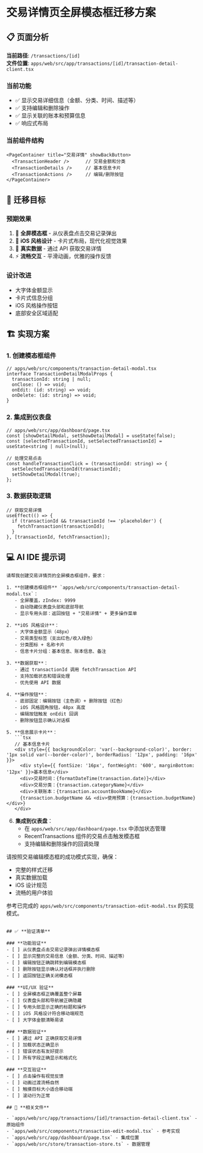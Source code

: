 # 交易详情页全屏模态框迁移方案

## 📋 **页面分析**

**当前路径**: `/transactions/[id]`  
**文件位置**: `apps/web/src/app/transactions/[id]/transaction-detail-client.tsx`

### **当前功能**
- ✅ 显示交易详细信息（金额、分类、时间、描述等）
- ✅ 支持编辑和删除操作
- ✅ 显示关联的账本和预算信息
- ✅ 响应式布局

### **当前组件结构**
```tsx
<PageContainer title="交易详情" showBackButton>
  <TransactionHeader />      // 交易金额和分类
  <TransactionDetails />     // 基本信息卡片
  <TransactionActions />     // 编辑/删除按钮
</PageContainer>
```

## 🎯 **迁移目标**

### **预期效果**
1. 🎨 **全屏模态框** - 从仪表盘点击交易记录弹出
2. 📱 **iOS 风格设计** - 卡片式布局，现代化视觉效果
3. 🔄 **真实数据** - 通过 API 获取交易详情
4. ⚡ **流畅交互** - 平滑动画，优雅的操作反馈

### **设计改进**
- 大字体金额显示
- 卡片式信息分组
- iOS 风格操作按钮
- 底部安全区域适配

## 🏗️ **实现方案**

### **1. 创建模态框组件**
```tsx
// apps/web/src/components/transaction-detail-modal.tsx
interface TransactionDetailModalProps {
  transactionId: string | null;
  onClose: () => void;
  onEdit: (id: string) => void;
  onDelete: (id: string) => void;
}
```

### **2. 集成到仪表盘**
```tsx
// apps/web/src/app/dashboard/page.tsx
const [showDetailModal, setShowDetailModal] = useState(false);
const [selectedTransactionId, setSelectedTransactionId] = useState<string | null>(null);

// 处理交易点击
const handleTransactionClick = (transactionId: string) => {
  setSelectedTransactionId(transactionId);
  setShowDetailModal(true);
};
```

### **3. 数据获取逻辑**
```tsx
// 获取交易详情
useEffect(() => {
  if (transactionId && transactionId !== 'placeholder') {
    fetchTransaction(transactionId);
  }
}, [transactionId, fetchTransaction]);
```

## 💻 **AI IDE 提示词**

```
请帮我创建交易详情页的全屏模态框组件，要求：

1. **创建模态框组件** `apps/web/src/components/transaction-detail-modal.tsx`：
   - 全屏覆盖，zIndex: 9999
   - 自动隐藏仪表盘头部和底部导航
   - 显示专用头部：返回按钮 + "交易详情" + 更多操作菜单

2. **iOS 风格设计**：
   - 大字体金额显示（48px）
   - 交易类型标签（支出红色/收入绿色）
   - 分类图标 + 名称卡片
   - 信息卡片分组：基本信息、账本信息、备注

3. **数据获取**：
   - 通过 transactionId 调用 fetchTransaction API
   - 支持加载状态和错误处理
   - 优先使用 API 数据

4. **操作按钮**：
   - 底部固定：编辑按钮（主色调）+ 删除按钮（红色）
   - iOS 风格圆角按钮，48px 高度
   - 编辑按钮触发 onEdit 回调
   - 删除按钮显示确认对话框

5. **信息展示卡片**：
   ```tsx
   // 基本信息卡片
   <div style={{ backgroundColor: 'var(--background-color)', border: '1px solid var(--border-color)', borderRadius: '12px', padding: '16px' }}>
     <div style={{ fontSize: '16px', fontWeight: '600', marginBottom: '12px' }}>基本信息</div>
     <div>交易时间：{formatDateTime(transaction.date)}</div>
     <div>交易分类：{transaction.categoryName}</div>
     <div>关联账本：{transaction.accountBookName}</div>
     {transaction.budgetName && <div>使用预算：{transaction.budgetName}</div>}
   </div>
   ```

6. **集成到仪表盘**：
   - 在 `apps/web/src/app/dashboard/page.tsx` 中添加状态管理
   - RecentTransactions 组件的交易点击触发模态框
   - 支持编辑和删除操作的回调处理

请按照交易编辑模态框的成功模式实现，确保：
- 完整的样式迁移
- 真实数据加载
- iOS 设计规范
- 流畅的用户体验

参考已完成的 `apps/web/src/components/transaction-edit-modal.tsx` 的实现模式。
```

## ✅ **验证清单**

### **功能验证**
- [ ] 从仪表盘点击交易记录弹出详情模态框
- [ ] 显示完整的交易信息（金额、分类、时间、描述等）
- [ ] 编辑按钮正确跳转到编辑模态框
- [ ] 删除按钮显示确认对话框并执行删除
- [ ] 返回按钮正确关闭模态框

### **UI/UX 验证**
- [ ] 全屏模态框正确覆盖整个屏幕
- [ ] 仪表盘头部和导航被正确隐藏
- [ ] 专用头部显示正确的标题和操作
- [ ] iOS 风格设计符合移动端规范
- [ ] 大字体金额清晰易读

### **数据验证**
- [ ] 通过 API 正确获取交易详情
- [ ] 加载状态正确显示
- [ ] 错误状态有友好提示
- [ ] 所有字段正确显示和格式化

### **交互验证**
- [ ] 点击操作有视觉反馈
- [ ] 动画过渡流畅自然
- [ ] 触摸目标大小适合移动端
- [ ] 滚动行为正常

## 🔗 **相关文件**

- `apps/web/src/app/transactions/[id]/transaction-detail-client.tsx` - 原始组件
- `apps/web/src/components/transaction-edit-modal.tsx` - 参考实现
- `apps/web/src/app/dashboard/page.tsx` - 集成位置
- `apps/web/src/store/transaction-store.ts` - 数据管理
